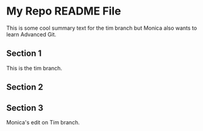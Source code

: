 # My Repo README File

This is some cool summary text for the tim branch but Monica also wants to learn Advanced Git.

## Section 1

This is the tim branch.

## Section 2

## Section 3

Monica's edit on Tim branch.
